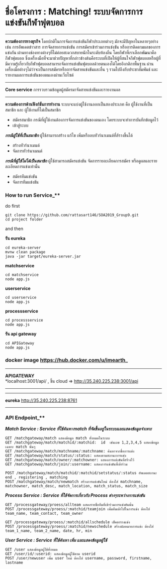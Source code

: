 # **ชื่อโครงการ** : Matching! ระบบจัดการการแข่งขันกีฬาฟุตบอล
***
**ความต้องการทางธุรกิจ**
โดยปกติในการจัดการแข่งขันกีฬาประเภทต่างๆ มักจะมีปัญหาในหลายๆอย่าง เช่น การอัพเดตข่าวสาร การจัดสายการแข่งขัน การสมัครเข้าร่วมการแข่งขัน หรือการติดตามผลของการแข่งกัน ผ่านทางช่องทางต่างๆที่ไม่ค่อยสะดวกสบายนักในระดับท้องถิ่น โดยกีฬาที่เราเลือกพัฒนาคือกีฬาฟุตบอล ซึ่งเครื่องมือที่จะมาช่วยปัญหาที่กล่าวข้างต้นคือระบบที่เปิดให้ผู้ที่สนใจกีฬาฟุตบอลหรือผู้ที่มีความรู้เกี่ยวกับกีฬาฟุตบอลสามารถจัดการแข่งขันฟุตบอลด้วยตนเองได้โดยอิงกติกาพื้นฐาน ผ่านเครื่องมือต่างๆไม่ว่าจะเป็นการสมัครหรือการจัดสายแข่งขันและอื่น ๆ รวมไปถึงกับประชาสัมพันธ์ และรายงานผลการแข่งขันของตนเองผ่านเว็บไซต์
***
**Core service**
การรวบรวมข้อมูลผู้สมัครมาจัดสายแข่งขันและรายงานผล
***
**ความต้องการด้านฟังก์ชันการทำงาน**
ระบบจะแบ่งผู้ใช้งานออกเป็นสองประเภท คือ ผู้ใช้งานที่เป็นสมาชิก และ ผู้ใช้งานที่ไม่เป็นสมาชิก


* สมัครสมาชิก กรณีที่ผู้ใช้งานต้องการจัดการแข่งขันของตนเอง โดยระบบจะทำการบันทึกข้อมูลไว้
* เข้าสู่ระบบ

**_กรณีผู้ใช้ที่เป็นสมาชิก_**
 ผู้ใช้สามารถสร้าง แก้ไข เพิ่มหรือลบทัวร์นาเมนต์ที่ส้รางขึ้นได้
* สร้างทัวร์นาเมนต์ 
* จัดการทัวร์นาเมนต์ 

**_กรณีที่ผู้ใช้ไม่ได้เป็นสมาชิก_**
 ผู้ใช้สามารถสมัครแข่งขัน จัดการรายละเอียดการสมัคร หรือดูผลและรายละเอียดการแข่งเท่านั้น
* สมัครทีมแข่งขัน
* จัดการทีมแข่งขัน


### How to run Service_**
do first
```
git clone https://github.com/rattasart146/SOA2019_Group9.git
cd project folder
```
and then


**รัน eureka**
``` 
cd eureka-server
mvnw clean package
java -jar target/eureka-server.jar
```

**matchservice**
``` 
cd matchservice
node app.js
```
**userservice**
```
cd userservice
node app.js
```
**processservice**
```
cd processservice
node app.js
```

**รัน api gateway**
```
cd APIGateway
node app.js
```

### docker image https://hub.docker.com/u/imearth_ 


***
**APIGATEWAY**  
*localhost:3001/api/
,  ขึ้น cloud =>  http://35.240.225.238:3001/api
***
***
**eureka**
http://35.240.225.238:8761
***


 ### API Endpoint_**

**_Match Service : Service ที่ใช้ค้นหา match ที่จัดขึ้นอยู่ในระบบและแสดงข้อมูลจำเพาะ_**
```
GET /matchgateway/match แสดงข้อมูล match ทั้งหมดในระบบ
GET /matchgateway/match/matchid/:matchid:  id  เช่นเลข 1,2,3,4,5 แสดงข้อมูลเฉพาะ match นั้นๆ
GET /matchgateway/match/matchname/:matchname: ค้นหาจากชื่อการแข่ง
GET /matchgateway/match/status/:status: แสดงตามสถานะการแข่ง
GET /matchgateway/match/owner/:matchowner: แสดงการแข่งขันที่สร้างไว้
GET /matchgateway/match/join/:username: แสดงการแข่งขันที่เข้าร่วม

POST /matchgateway/match/matchid/:matchid/setstatus/:status อัพเดตสถานะ end , registering , matching
POST /matchgateway/match/newmatch สร้างการแข่งขันใหม่ ต้องใส่ matchname, matchowner, match_desc, match_location, match_status, match_size
```

**_Process Service : Service ที่ใช้จัดการเกี่ยวกับ Process ต่างๆระหว่างการแข่งขัน_**
```
GET /processgateway/proess/allteam แสดงรายชื่อทีมที่เข้าร่วมการแข่งขันนั้น
POST /processgateway/proess/:matchid/teamjoin เพิ่มทีมเข้าไปในการแข่ง ต้องใส่ team_name, team_contact, team_owner

GET /processgateway/proess/:matchid/allschedule เช็คตารางแข่ง
POST /processgateway/proess/:matchid/newschedule สร้างนัดหมายการแข่ง ต้องใส่ team_1_name, team_2_name, date, hr, min
```

**_User Service : Service ที่ใช้ค้นหา เพิ่ม และแสดงข้อมูลผู้ใช้_**
```
GET /user แสดงข้อมูลผู้ใช้ทั้งหมด
GET /user/id/:userid: แสดงข้อมูลผู้ใช้ตาม userid
POST /user/newuser เพิ่ม user ใหม่ ต้องใส่ username, password, firstname, lastname
```
